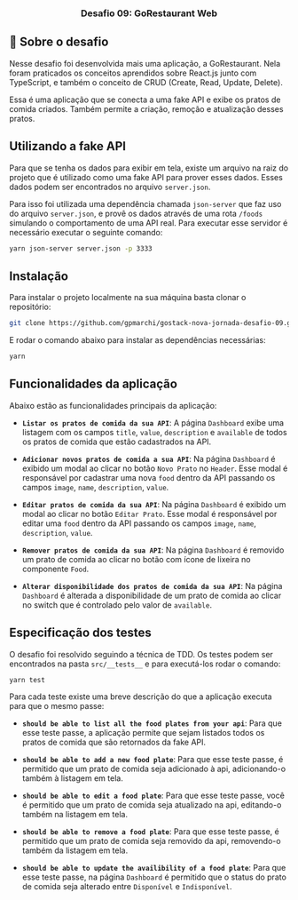 <h3 align="center">
  Desafio 09: GoRestaurant Web
</h3>

## :rocket: Sobre o desafio

Nesse desafio foi desenvolvida mais uma aplicação, a GoRestaurant. Nela foram praticados os conceitos aprendidos sobre React.js junto com TypeScript, e também o conceito de CRUD (Create, Read, Update, Delete).

Essa é uma aplicação que se conecta a uma fake API e exibe os pratos de comida criados. Também permite a criação, remoção e atualização desses pratos.

## Utilizando a fake API

Para que se tenha os dados para exibir em tela, existe um arquivo na raiz do projeto que é utilizado como uma fake API para prover esses dados. Esses dados podem ser encontrados no arquivo ```server.json```.

Para isso foi utilizada uma dependência chamada ```json-server``` que faz uso do arquivo ```server.json```, e provê os dados através de uma rota ```/foods``` simulando o comportamento de uma API real. Para executar esse servidor é necessário executar o seguinte comando:

```bash
yarn json-server server.json -p 3333
```

## Instalação

Para instalar o projeto localmente na sua máquina basta clonar o repositório:

```bash
git clone https://github.com/gpmarchi/gostack-nova-jornada-desafio-09.git && cd gostack-nova-jornada-desafio-09
```

E rodar o comando abaixo para instalar as dependências necessárias:

```bash
yarn
```

## Funcionalidades da aplicação

Abaixo estão as funcionalidades principais da aplicação:

- **`Listar os pratos de comida da sua API`**: A página ```Dashboard``` exibe uma listagem com os campos ```title```, ```value```, ```description``` e ```available``` de todos os pratos de comida que estão cadastrados na API.

- **`Adicionar novos pratos de comida a sua API`**: Na página ```Dashboard``` é exibido um modal ao clicar no botão ```Novo Prato``` no ```Header```. Esse modal é responsável por cadastrar uma nova ```food``` dentro da API passando os campos ```image```, ```name```, ```description```, ```value```.

- **`Editar pratos de comida da sua API`**: Na página ```Dashboard``` é exibido um modal ao clicar no botão ```Editar Prato```. Esse modal é responsável por editar uma ```food``` dentro da API passando os campos ```image```, ```name```, ```description```, ```value```.

- **`Remover pratos de comida da sua API`**: Na página ```Dashboard``` é removido um prato de comida ao clicar no botão com ícone de lixeira no componente ```Food```.

- **`Alterar disponibilidade dos pratos de comida da sua API`**: Na página ```Dashboard``` é alterada a disponibilidade de um prato de comida ao clicar no switch que é controlado pelo valor de ```available```.

## Especificação dos testes

O desafio foi resolvido seguindo a técnica de TDD. Os testes podem ser encontrados na pasta ```src/__tests__``` e para executá-los rodar o comando:

```bash
yarn test
```

Para cada teste existe uma breve descrição do que a aplicação executa para que o mesmo passe:

- **`should be able to list all the food plates from your api`**: Para que esse teste passe, a aplicação permite que sejam listados todos os pratos de comida que são retornados da fake API.

- **`should be able to add a new food plate`**: Para que esse teste passe, é permitido que um prato de comida seja adicionado à api, adicionando-o também à listagem em tela.

- **`should be able to edit a food plate`**: Para que esse teste passe, você é permitido que um prato de comida seja atualizado na api, editando-o também na listagem em tela.

- **`should be able to remove a food plate`**: Para que esse teste passe, é permitido que um prato de comida seja removido da api, removendo-o também da listagem em tela.

- **`should be able to update the availibility of a food plate`**: Para que esse teste passe, na página ```Dashboard``` é permitido que o status do prato de comida seja alterado entre ```Disponível``` e ```Indisponível```.
